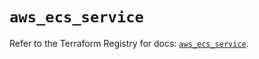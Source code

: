 # `aws_ecs_service`

Refer to the Terraform Registry for docs: [`aws_ecs_service`](https://registry.terraform.io/providers/hashicorp/aws/6.3.0/docs/resources/ecs_service).
